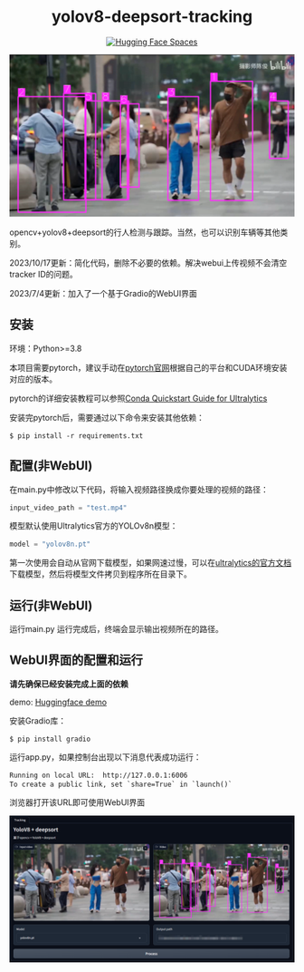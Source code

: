 <div align="center">
<h1> yolov8-deepsort-tracking </h1>

[![Hugging Face Spaces](https://img.shields.io/badge/%F0%9F%A4%97%20Hugging%20Face-Spaces-blue)](https://huggingface.co/spaces/KdaiP/yolov8-deepsort-tracking)
</div>

![示例图片](https://github.com/KdaiP/yolov8-deepsort-tracking/blob/main/demo.png)

opencv+yolov8+deepsort的行人检测与跟踪。当然，也可以识别车辆等其他类别。

2023/10/17更新：简化代码，删除不必要的依赖。解决webui上传视频不会清空tracker ID的问题。

2023/7/4更新：加入了一个基于Gradio的WebUI界面

## 安装
环境：Python>=3.8

本项目需要pytorch，建议手动在[pytorch官网](https://pytorch.org/get-started/locally/)根据自己的平台和CUDA环境安装对应的版本。

pytorch的详细安装教程可以参照[Conda Quickstart Guide for Ultralytics](https://docs.ultralytics.com/guides/conda-quickstart/)

安装完pytorch后，需要通过以下命令来安装其他依赖：

```shell
$ pip install -r requirements.txt
```


## 配置(非WebUI)

在main.py中修改以下代码，将输入视频路径换成你要处理的视频的路径：

```python
input_video_path = "test.mp4"
```

模型默认使用Ultralytics官方的YOLOv8n模型：

```python
model = "yolov8n.pt"
```

第一次使用会自动从官网下载模型，如果网速过慢，可以在[ultralytics的官方文档](https://docs.ultralytics.com/tasks/detect/)下载模型，然后将模型文件拷贝到程序所在目录下。

## 运行(非WebUI)

运行main.py
运行完成后，终端会显示输出视频所在的路径。

## WebUI界面的配置和运行

**请先确保已经安装完成上面的依赖**

demo: [Huggingface demo](https://huggingface.co/spaces/KdaiP/yolov8-deepsort-tracking)

安装Gradio库：

```shell
$ pip install gradio
```

运行app.py，如果控制台出现以下消息代表成功运行：
```shell
Running on local URL:  http://127.0.0.1:6006
To create a public link, set `share=True` in `launch()`
```

浏览器打开该URL即可使用WebUI界面

![WebUI](https://github.com/KdaiP/yolov8-deepsort-tracking/blob/main/webui.png)

